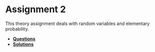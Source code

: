 # Assignment 2



This theory assignment deals with random variables and elementary probability.



- [**Questions**](https://drive.google.com/file/d/1T45MzTMUIDo6hbmzePhNuMFIREcEyb26/view?usp=sharing)
- [**Solutions**](https://drive.google.com/file/d/1AeFd3YO7sJxI1lLWi6qXarha-NkhzzwC/view?usp=sharing)

